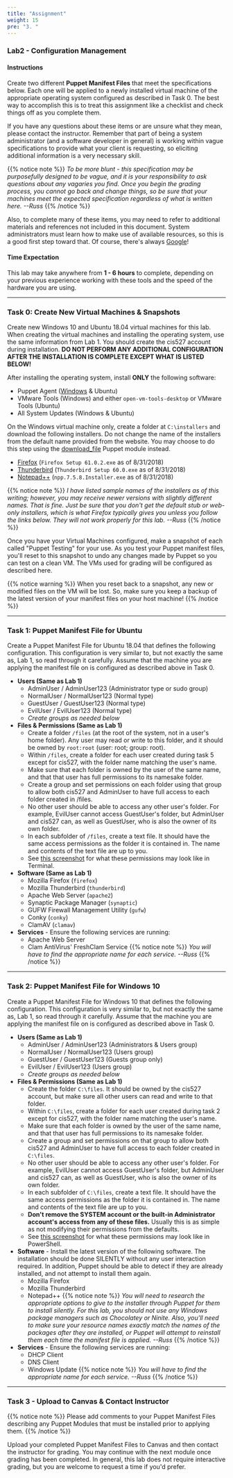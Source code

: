 ```yaml
---
title: "Assignment"
weight: 15
pre: "3. "
---
```


### Lab2 - Configuration Management

#### Instructions

Create two different **Puppet Manifest Files** that meet the specifications below. Each one will be applied to a newly installed virtual machine of the appropriate operating system configured as described in Task 0. The best way to accomplish this is to treat this assignment like a checklist and check things off as you complete them.

If you have any questions about these items or are unsure what they mean, please contact the instructor. Remember that part of being a system administrator (and a software developer in general) is working within vague specifications to provide what your client is requesting, so eliciting additional information is a very necessary skill.

{{% notice note %}}
_To be more blunt - this specification may be purposefully designed to be vague, and it is your responsibility to ask questions about any vagaries you find. Once you begin the grading process, you cannot go back and change things, so be sure that your machines meet the expected specification regardless of what is written here. --Russ_
{{% /notice %}}

Also, to complete many of these items, you may need to refer to additional materials and references not included in this document. System administrators must learn how to make use of available resources, so this is a good first step toward that. Of course, there's always [Google](http://www.google.com)!

#### Time Expectation

This lab may take anywhere from **1 - 6 hours** to complete, depending on your previous experience working with these tools and the speed of the hardware you are using.

---

### Task 0: Create New Virtual Machines & Snapshots

Create new Windows 10 and Ubuntu 18.04 virtual machines for this lab. When creating the virtual machines and installing the operating system, use the same information from Lab 1. You should create the cis527 account during installation. **DO NOT PERFORM ANY ADDITIONAL CONFIGURATION AFTER THE INSTALLATION IS COMPLETE EXCEPT WHAT IS LISTED BELOW!**

After installing the operating system, install **ONLY** the following software:

* Puppet Agent ([Windows](https://downloads.puppetlabs.com/windows/puppet5/) & Ubuntu)
* VMware Tools (Windows) and either `open-vm-tools-desktop` or VMware Tools (Ubuntu)
* All System Updates (Windows & Ubuntu)

On the Windows virtual machine only, create a folder at `C:\installers` and download the following installers. Do not change the name of the installers from the default name provided from the website. You may choose to do this step using the [download_file](https://forge.puppet.com/puppet/download_file) Puppet module instead.  

* [Firefox](https://www.mozilla.org/en-US/firefox/all/) (`Firefox Setup 61.0.2.exe` as of 8/31/2018)
* [Thunderbird](https://www.thunderbird.net/en-US/thunderbird/all/) (`Thunderbird Setup 60.0.exe` as of 8/31/2018)
* [Notepad++](https://notepad-plus-plus.org/download/) (`npp.7.5.8.Installer.exe` as of 8/31/2018)

{{% notice note %}}
_I have listed sample names of the installers as of this writing; however, you may receive newer versions with slightly different names. That is fine. Just be sure that you don't get the default stub or web-only installers, which is what Firefox typically gives you unless you follow the links below. They will not work properly for this lab. --Russ_
{{% /notice %}}

Once you have your Virtual Machines configured, make a snapshot of each called "Puppet Testing" for your use. As you test your Puppet manifest files, you'll reset to this snapshot to undo any changes made by Puppet so you can test on a clean VM. The VMs used for grading will be configured as described here.

{{% notice warning %}}
When you reset back to a snapshot, any new or modified files on the VM will be lost. So, make sure you keep a backup of the latest version of your manifest files on your host machine!
{{% /notice %}}

---

### Task 1: Puppet Manifest File for Ubuntu

Create a Puppet Manifest File for Ubuntu 18.04 that defines the following configuration. This configuration is very similar to, but not exactly the same as, Lab 1, so read through it carefully. Assume that the machine you are applying the manifest file on is configured as described above in Task 0.

* **Users (Same as Lab 1)**
  - AdminUser / AdminUser123 (Administrator type or sudo group)
  - NormalUser / NormalUser123 (Normal type)
  - GuestUser / GuestUser123 (Normal type)
  - EvilUser / EvilUser123 (Normal type)
  - _Create groups as needed below_
* **Files & Permissions (Same as Lab 1)**
  - Create a folder `/files` (at the root of the system, not in a user's home folder). Any user may read or write to this folder, and it should be owned by `root:root` (user: root; group: root).
  - Within `/files`, create a folder for each user created during task 5 except for cis527, with the folder name matching the user's name.
  - Make sure that each folder is owned by the user of the same name, and that that user has full permissions to its namesake folder.
  - Create a group and set permissions on each folder using that group to allow both cis527 and AdminUser to have full access to each folder created in /files.
  - No other user should be able to access any other user's folder. For example, EvilUser cannot access GuestUser's folder, but AdminUser and cis527 can, as well as GuestUser, who is also the owner of its own folder.
  - In each subfolder of `/files`, create a text file. It should have the same access permissions as the folder it is contained in. The name and contents of the text file are up to you.
  - See [this screenshot](/images/lab1-image2.png) for what these permissions may look like in Terminal.
* **Software (Same as Lab 1)**
  - Mozilla Firefox (`firefox`)
  - Mozilla Thunderbird (`thunderbird`)
  - Apache Web Server (`apache2`)
  - Synaptic Package Manager (`synaptic`)
  - GUFW Firewall Management Utility (`gufw`)
  - Conky (`conky`)
  - ClamAV (`clamav`)
* **Services** - Ensure the following services are running:
  - Apache Web Server
  - Clam AntiVirus' FreshClam Service
{{% notice note %}}
_You will have to find the appropriate name for each service. --Russ_
{{% /notice %}}

---

### Task 2: Puppet Manifest File for Windows 10

Create a Puppet Manifest File for Windows 10 that defines the following configuration. This configuration is very similar to, but not exactly the same as, Lab 1, so read through it carefully. Assume that the machine you are applying the manifest file on is configured as described above in Task 0.

* **Users (Same as Lab 1)**
  - AdminUser / AdminUser123 (Administrators & Users group)
  - NormalUser / NormalUser123 (Users group)
  - GuestUser / GuestUser123 (Guests group only)
  - EvilUser / EvilUser123 (Users group)
  - _Create groups as needed below_
* **Files & Permissions (Same as Lab 1)**
  - Create the folder `C:\files`. It should be owned by the cis527 account, but make sure all other users can read and write to that folder.
  - Within `C:\files`, create a folder for each user created during task 2 except for cis527, with the folder name matching the user's name.
  - Make sure that each folder is owned by the user of the same name, and that that user has full permissions to its namesake folder.
  - Create a group and set permissions on that group to allow both cis527 and AdminUser to have full access to each folder created in `C:\files`.
  - No other user should be able to access any other user's folder. For example, EvilUser cannot access GuestUser's folder, but AdminUser and cis527 can, as well as GuestUser, who is also the owner of its own folder.
  - In each subfolder of `C:\files`, create a text file. It should have the same access permissions as the folder it is contained in. The name and contents of the text file are up to you.
  - **Don't remove the SYSTEM account or the built-in Administrator account's access from any of these files.** Usually this is as simple as not modifying their permissions from the defaults.
  - See [this screenshot](/images/lab1-image1.png) for what these permissions may look like in PowerShell.
* **Software** - Install the latest version of the following software. The installation should be done SILENTLY without any user interaction required. In addition, Puppet should be able to detect if they are already installed, and not attempt to install them again.
  - Mozilla Firefox
  - Mozilla Thunderbird
  - Notepad++
{{% notice note %}}
_You will need to research the appropriate options to give to the installer through Puppet for them to install silently. For this lab, you should not use any Windows package managers such as Chocolatey or Ninite. Also, you'll need to make sure your resource names exactly match the names of the packages after they are installed, or Puppet will attempt to reinstall them each time the manifest file is applied. --Russ_
{{% /notice %}}
* **Services** - Ensure the following services are running:
  - DHCP Client
  - DNS Client
  - Windows Update
{{% notice note %}}
_You will have to find the appropriate name for each service. --Russ_
{{% /notice %}}

---

### Task 3 - Upload to Canvas & Contact Instructor

{{% notice note %}}
Please add comments to your Puppet Manifest Files describing any Puppet Modules that must be installed prior to applying them.
{{% /notice %}}

Upload your completed Puppet Manifest Files to Canvas and then contact the instructor for grading. You may continue with the next module once grading has been completed. In general, this lab does not require interactive grading, but you are welcome to request a time if you'd prefer.
